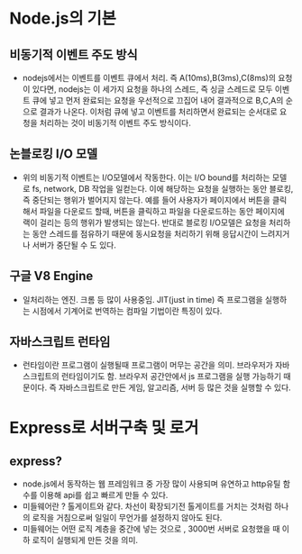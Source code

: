# Node.js의 기본
## 비동기적 이벤트 주도 방식
- nodejs에서는 이벤트를 이벤트 큐에서 처리. 즉 A(10ms),B(3ms),C(8ms)의 요청이 있다면, nodejs는 이 세가지 요청을 하나의 스레드, 즉 싱글 스레드로 모두 이벤트 큐에 넣고 먼저 완료되는 
요청을 우선적으로 끄집어 내어 결과적으로 B,C,A의 순으로 결과가 나온다. 이처럼 큐에 넣고 이벤트를 처리하면서 완료되는 순서대로 요청을 처리하는 것이 비동기적 이벤트 주도 방식이다.<br>
## 논블로킹 I/O 모델
- 위의 비동기적 이벤트는 I/O모델에서 작동한다. 이는 I/O bound를 처리하는 모델로 fs, network, DB 작업을 일컫는다. 이에 해당하는 요청을 실행하는 동안 블로킹, 즉 중단되는 행위가
벌어지지 않는다. 예를 들어 사용자가 페이지에서 버튼을 클릭해서 파일을 다운로드 할때, 버튼을 클릭하고 파일을 다운로드하는 동안 페이지에 랙이 걸리는 등의 행위가 발생되는 않는다. 반대로
블로킹 I/O모델은 요청을 처리하는 동안 스레드를 점유하기 때문에 동시요청을 처리하기 위해 응답시간이 느려지거나 서버가 중단될 수 도 있다.
## 구글 V8 Engine
- 일처리하는 엔진. 크롬 등 많이 사용중임. JIT(just in time) 즉 프로그램을 실행하는 시점에서 기계어로 번역하는 컴파일 기법이란 특징이 있다.
## 자바스크립트 런타임
- 런타임이란 프로그램이 실행될때 프로그램이 머무는 공간을 의미. 브라우저가 자바스크립트의 런타임이기도 함. 브라우저 공간안에서 js 프로그램을 실행 가능하기 때문이다. 즉 자바스크립트로 
만든 게임, 알고리즘, 서버 등 많은 것을 실행할 수 있다. 

# Express로 서버구축 및 로거
## express?
- node.js에서 동작하는 웹 프레임워크 중 가장 많이 사용되며 유연하고 http유틸 함수를 이용해 api를 쉽고 빠르게 만들 수 있다.
- 미들웨어란 ? 톨게이트와 같다. 차선이 확장되기전 톨게이트를 거치는 것처럼 하나의 로직을 거침으로써 일일이 무언가를 설정하지 않아도 된다.
- 미들웨어는 어떤 로직 계층을 중간에 넣는 것으로 ,  3000번 서버로 요청했을 때 이하 로직이 실행되게 만든 것을 의미.

